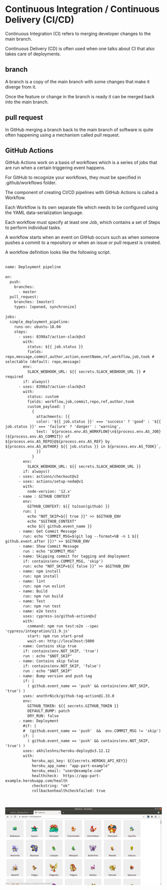 # Continuous Integration / Continuous Delivery (CI/CD)

Continuous Integration (CI) refers to merging developer changes to the main branch.

Continuous Delivery (CD) is often used when one talks about CI that also takes care of deployments.

## branch

A branch is a copy of the main branch with some changes that make it diverge from it. 

Once the feature or change in the branch is ready it can be merged back into the main branch.

## pull request

In GitHub merging a branch back to the main branch of software is quite often happening using a mechanism called pull request. 


## GitHub Actions

GitHub Actions work on a basis of workflows which is a series of jobs that are run when a certain triggering event happens.

For GitHub to recognize your workflows, they must be specified in .github/workflows folder.

The component of creating CI/CD pipelines with GitHub Actions is called a Workflow.

Each Workflow is its own separate file which needs to be configured using the YAML data-serialization language.

Each workflow must specify at least one Job, which contains a set of Steps to perform individual tasks.

A workflow starts when an event on GitHub occurs such as when someone pushes a commit to a repository or when an issue or pull request is created.

A workflow definition looks like the following script.

```

name: Deployment pipeline

on:
  push:
    branches:
      - master
  pull_request:
    branches: [master]
    types: [opened, synchronize]

jobs:
  simple_deployment_pipeline:
    runs-on: ubuntu-18.04
    steps:
      - uses: 8398a7/action-slack@v3
        with:
          status: ${{ job.status }}
          fields: repo,message,commit,author,action,eventName,ref,workflow,job,took # selectable (default: repo,message)
        env:
          SLACK_WEBHOOK_URL: ${{ secrets.SLACK_WEBHOOK_URL }} # required
        if: always()
      - uses: 8398a7/action-slack@v3
        with:
          status: custom
          fields: workflow,job,commit,repo,ref,author,took
          custom_payload: |
            {
              attachments: [{
              color: '${{ job.status }}' === 'success' ? 'good' : '${{ job.status }}' === 'failure' ? 'danger' : 'warning',
              text: `${process.env.AS_WORKFLOW}\n${process.env.AS_JOB} (${process.env.AS_COMMIT}) of ${process.env.AS_REPO}@${process.env.AS_REF} by ${process.env.AS_AUTHOR} ${{ job.status }} in ${process.env.AS_TOOK}`,
              }]
            }
        env:
          SLACK_WEBHOOK_URL: ${{ secrets.SLACK_WEBHOOK_URL }}
        if: always()
      - uses: actions/checkout@v2
      - uses: actions/setup-node@v1
        with:
          node-version: '12.x'
      - name : GITHUB CONTEXT
        env:
          GITHUB_CONTEXT: ${{ toJson(github) }}
        run: |
          echo "NOT_SKIP=${{ true }}" >> $GITHUB_ENV
          echo "$GITHUB_CONTEXT"
          echo ${{ github.event_name }}
      - name: Get Commit Message
        run: echo "COMMIT_MSG=$(git log --format=%B -n 1 ${{ github.event.after }})" >> $GITHUB_ENV
      - name: Show Commit Message
        run : echo "$COMMIT_MSG"
      - name: Skipping commit for tagging and deployment
        if: contains(env.COMMIT_MSG, 'skip')
        run: echo "NOT_SKIP=${{ false }}" >> $GITHUB_ENV
      - name: npm install
        run: npm install
      - name: lint
        run: npm run eslint
      - name: Build
        run: npm run build
      - name: Test
        run: npm run test
      - name: e2e tests
        uses: cypress-io/github-action@v2
        with:
          command: npm run test:e2e --spec 'cypress/integration/11.9.js'
          start: npm run start-prod
          wait-on: http://localhost:5000
      - name: Contains skip true
        if: contains(env.NOT_SKIP, 'true')
        run : echo "$NOT_SKIP"
      - name: Contains skip false
        if: contains(env.NOT_SKIP, 'false')
        run : echo "$NOT_SKIP"
      - name: Bump version and push tag
        if: | 
          ( github.event_name == 'push' && contains(env.NOT_SKIP, 'true') )
        uses: anothrNick/github-tag-action@1.33.0
        env:
          GITHUB_TOKEN: ${{ secrets.GITHUB_TOKEN }}
          DEFAULT_BUMP: patch
          DRY_RUN: false
      - name: Deployment
        #if: |
        #  (github.event_name == 'push'  &&  env.COMMIT_MSG != 'skip')
        if: | 
          ( github.event_name == 'push' && contains(env.NOT_SKIP, 'true') )
        uses: akhileshns/heroku-deploy@v3.12.12
        with:
            heroku_api_key: ${{secrets.HEROKU_API_KEY}}
            heroku_app_name: "app-part-example"
            heroku_email: "user@example.com"
            healthcheck:  https://app-part-example.herokuapp.com/health
            checkstring: "ok"
            rollbackonhealthcheckfailed: true
            
            

```

![alt text](https://github.com/jylhakos/Part11/blob/main/Part11.png?raw=true)


